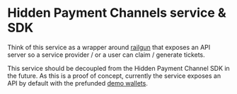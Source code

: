 # Hidden Payment Channels service & SDK

Think of this service as a wrapper around [railgun](https://github.com/Railgun-Community/wallet) that exposes an API
server so a service provider / or a user can claim / generate tickets.

This service should be decoupled from the Hidden Payment Channel SDK in the future.
As this is a proof of concept, currently the service exposes an API by default with the prefunded [demo wallets](../demo-data/).
